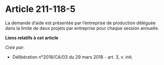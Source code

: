 # Article 211-118-5

La demande d’aide est présentée par l’entreprise de production déléguée dans la limite de deux projets par entreprise pour
chaque session annuelle.

**Liens relatifs à cet article**

_Créé par_:

  - Délibération n°2018/CA/03 du 29 mars 2018 - art. 3, v. init.
